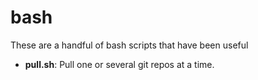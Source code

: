 # bash
These are a handful of bash scripts that have been useful

- **pull.sh**: Pull one or several git repos at a time.

